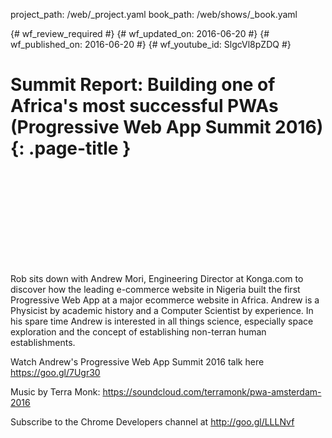 project_path: /web/_project.yaml
book_path: /web/shows/_book.yaml

{# wf_review_required #}
{# wf_updated_on: 2016-06-20 #}
{# wf_published_on: 2016-06-20 #}
{# wf_youtube_id: SlgcVl8pZDQ #}

# Summit Report: Building one of Africa's most successful PWAs (Progressive Web App Summit 2016) {: .page-title }


<div class="video-wrapper">
  <iframe class="devsite-embedded-youtube-video" data-video-id="SlgcVl8pZDQ"
          data-autohide="1" data-showinfo="0" frameborder="0" allowfullscreen>
  </iframe>
</div>


Rob sits down with Andrew Mori, Engineering Director at Konga.com to discover how the leading e-commerce website in Nigeria built the first Progressive Web App at a major ecommerce website in Africa. Andrew is a Physicist by academic history and a Computer Scientist by experience. In his spare time Andrew is interested in all things science, especially space exploration and the concept of establishing non-terran human establishments.

Watch Andrew's Progressive Web App Summit 2016 talk here https://goo.gl/7Ugr30

Music by Terra Monk: https://soundcloud.com/terramonk/pwa-amsterdam-2016

Subscribe to the Chrome Developers channel at http://goo.gl/LLLNvf
